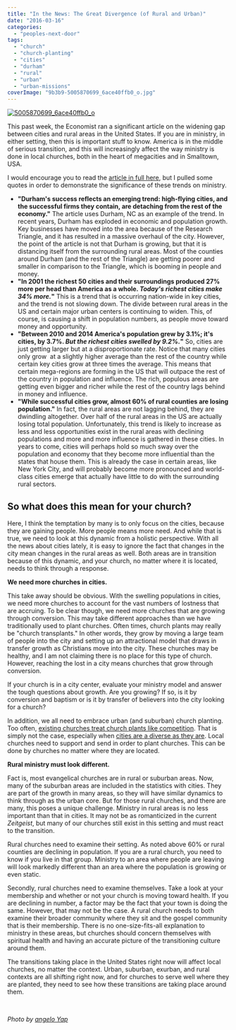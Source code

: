 ```yaml
---
title: "In the News: The Great Divergence (of Rural and Urban)"
date: "2016-03-16"
categories: 
  - "peoples-next-door"
tags: 
  - "church"
  - "church-planting"
  - "cities"
  - "durham"
  - "rural"
  - "urban"
  - "urban-missions"
coverImage: "9b3b9-5005870699_6ace40ffb0_o.jpg"
---
```


[![5005870699_6ace40ffb0_o](images/9b3b9-5005870699_6ace40ffb0_o.jpg)](https://keelancook.files.wordpress.com/2020/08/9b3b9-5005870699_6ace40ffb0_o.jpg)

This past week, the Economist ran a significant article on the widening gap between cities and rural areas in the United States. If you are in ministry, in either setting, then this is important stuff to know. America is in the middle of serious transition, and this will increasingly affect the way ministry is done in local churches, both in the heart of megacities and in Smalltown, USA.

I would encourage you to read the [article in full here](http://goo.gl/Ms86eu), but I pulled some quotes in order to demonstrate the significance of these trends on ministry.

- **"Durham's success reflects an emerging trend: high-flying cities, and the successful firms they contain, are detaching from the rest of the economy."** The article uses Durham, NC as an example of the trend. In recent years, Durham has exploded in economic and population growth. Key businesses have moved into the area because of the Research Triangle, and it has resulted in a massive overhaul of the city. However, the point of the article is not that Durham is growing, but that it is distancing itself from the surrounding rural areas. Most of the counties around Durham (and the rest of the Triangle) are getting poorer and smaller in comparison to the Triangle, which is booming in people and money.
- **"In 2001 the richest 50 cities and their surroundings produced 27% more per head than America as a whole. _Today's richest cities make 34% more._"** This is a trend that is occurring nation-wide in key cities, and the trend is not slowing down. The divide between rural areas in the US and certain major urban centers is continuing to widen. This, of course, is causing a shift in population numbers, as people move toward money and opportunity.
- **"Between 2010 and 2014 America's population grew by 3.1%; it's cities, by 3.7%. _But the richest cities swelled by 9.2%._"** So, cities are just getting larger but at a disproportionate rate. Notice that many cities only grow  at a slightly higher average than the rest of the country while certain key cities grow at three times the average. This means that certain mega-regions are forming in the US that will outpace the rest of the country in population and influence. The rich, populous areas are getting even bigger and richer while the rest of the country lags behind in money and influence.
- **"While successful cities grow, almost 60% of rural counties are losing population."** In fact, the rural areas are not lagging behind, they are dwindling altogether. Over half of the rural areas in the US are actually losing total population. Unfortunately, this trend is likely to increase as less and less opportunities exist in the rural areas with declining populations and more and more influence is gathered in these cities. In years to come, cities will perhaps hold so much sway over the population and economy that they become more influential than the states that house them. This is already the case in certain areas, like New York City, and will probably become more pronounced and world-class cities emerge that actually have little to do with the surrounding rural sectors.

## **So what does this mean for your church?**

Here, I think the temptation by many is to only focus on the cities, because they are gaining people. More people means more need. And while that is true, we need to look at this dynamic from a holistic perspective. With all the news about cities lately, it is easy to ignore the fact that changes in the city mean changes in the rural areas as well. Both areas are in transition because of this dynamic, and your church, no matter where it is located, needs to think through a response.

**We need more churches in cities.**

This take away should be obvious. With the swelling populations in cities, we need more churches to account for the vast numbers of lostness that are accruing. To be clear though, we need more churches that are growing through conversion. This may take different approaches than we have traditionally used to plant churches. Often times, church plants may really be "church transplants." In other words, they grow by moving a large team of people into the city and setting up an attractional model that draws in transfer growth as Christians move into the city. These churches may be healthy, and I am not claiming there is no place for this type of church. However, reaching the lost in a city means churches that grow through conversion.

If your church is in a city center, evaluate your ministry model and answer the tough questions about growth. Are you growing? If so, is it by conversion and baptism or is it by transfer of believers into the city looking for a church?

In addition, we all need to embrace urban (and suburban) church planting. Too often, [existing churches treat church plants like competition](http://blog.keelancook.com/2015/11/cooperation-or-competition-does-your-church-play-nice-with-others.html). That is simply not the case, especially when [cities are a diverse as they are](http://blog.keelancook.com/2016/02/why-no-single-church-can-reach-a-city.html). Local churches need to support and send in order to plant churches. This can be done by churches no matter where they are located.

**Rural ministry must look different.**

Fact is, most evangelical churches are in rural or suburban areas. Now, many of the suburban areas are included in the statistics with cities. They are part of the growth in many areas, so they will have similar dynamics to think through as the urban core. But for those rural churches, and there are many, this poses a unique challenge. Ministry in rural areas is no less important than that in cities. It may not be as romanticized in the current _Zeitgeist_, but many of our churches still exist in this setting and must react to the transition.

Rural churches need to examine their setting. As noted above 60% or rural counties are declining in population. If you are a rural church, you need to know if you live in that group. Ministry to an area where people are leaving will look markedly different than an area where the population is growing or even static.

Secondly, rural churches need to examine themselves. Take a look at your membership and whether or not your church is moving toward health. If you are declining in number, a factor may be the fact that your town is doing the same. However, that may not be the case. A rural church needs to both examine their broader community where they sit and the gospel community that is their membership. There is no one-size-fits-all explanation to ministry in these areas, but churches should concern themselves with spiritual health and having an accurate picture of the transitioning culture around them.

The transitions taking place in the United States right now will affect local churches, no matter the context. Urban, suburban, exurban, and rural contexts are all shifting right now, and for churches to serve well where they are planted, they need to see how these transitions are taking place around them.

 

_Photo by [angelo Yap](https://www.flickr.com/photos/maladjusted/5005870699)_
